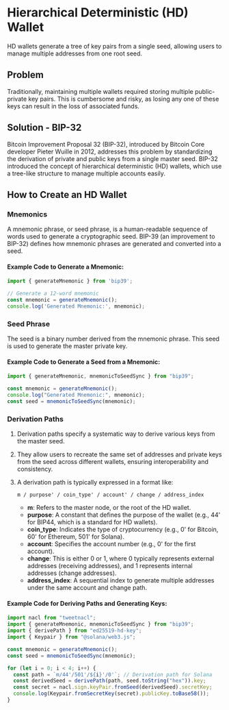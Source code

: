 # Hierarchical Deterministic (HD) Wallet

HD wallets generate a tree of key pairs from a single seed, allowing users to manage multiple addresses from one root seed.

## Problem
Traditionally, maintaining multiple wallets required storing multiple public-private key pairs. This is cumbersome and risky, as losing any one of these keys can result in the loss of associated funds.

## Solution - BIP-32
Bitcoin Improvement Proposal 32 (BIP-32), introduced by Bitcoin Core developer Pieter Wuille in 2012, addresses this problem by standardizing the derivation of private and public keys from a single master seed. BIP-32 introduced the concept of hierarchical deterministic (HD) wallets, which use a tree-like structure to manage multiple accounts easily.

## How to Create an HD Wallet

### Mnemonics
A mnemonic phrase, or seed phrase, is a human-readable sequence of words used to generate a cryptographic seed. BIP-39 (an improvement to BIP-32) defines how mnemonic phrases are generated and converted into a seed.

#### Example Code to Generate a Mnemonic:
```javascript
import { generateMnemonic } from 'bip39';

// Generate a 12-word mnemonic
const mnemonic = generateMnemonic();
console.log('Generated Mnemonic:', mnemonic);
```

### Seed Phrase
The seed is a binary number derived from the mnemonic phrase. This seed is used to generate the master private key.

#### Example Code to Generate a Seed from a Mnemonic:
```javascript
import { generateMnemonic, mnemonicToSeedSync } from "bip39";

const mnemonic = generateMnemonic();
console.log("Generated Mnemonic:", mnemonic);
const seed = mnemonicToSeedSync(mnemonic);
```

### Derivation Paths
1. Derivation paths specify a systematic way to derive various keys from the master seed.
2. They allow users to recreate the same set of addresses and private keys from the seed across different wallets, ensuring interoperability and consistency.
3. A derivation path is typically expressed in a format like:

   `m / purpose' / coin_type' / account' / change / address_index`

   - **m**: Refers to the master node, or the root of the HD wallet.
   - **purpose**: A constant that defines the purpose of the wallet (e.g., 44' for BIP44, which is a standard for HD wallets).
   - **coin_type**: Indicates the type of cryptocurrency (e.g., 0' for Bitcoin, 60' for Ethereum, 501' for Solana).
   - **account**: Specifies the account number (e.g., 0' for the first account).
   - **change**: This is either 0 or 1, where 0 typically represents external addresses (receiving addresses), and 1 represents internal addresses (change addresses).
   - **address_index**: A sequential index to generate multiple addresses under the same account and change path.

#### Example Code for Deriving Paths and Generating Keys:
```javascript
import nacl from "tweetnacl";
import { generateMnemonic, mnemonicToSeedSync } from "bip39";
import { derivePath } from "ed25519-hd-key";
import { Keypair } from "@solana/web3.js";

const mnemonic = generateMnemonic();
const seed = mnemonicToSeedSync(mnemonic);

for (let i = 0; i < 4; i++) {
  const path = `m/44'/501'/${i}'/0'`; // Derivation path for Solana
  const derivedSeed = derivePath(path, seed.toString("hex")).key;
  const secret = nacl.sign.keyPair.fromSeed(derivedSeed).secretKey;
  console.log(Keypair.fromSecretKey(secret).publicKey.toBase58());
}
```